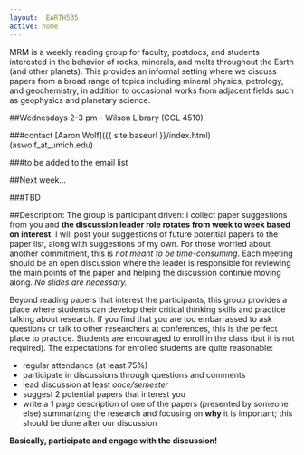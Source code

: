 ```yaml
---
layout:  EARTH535
active: home
---
```

MRM is a weekly reading group for faculty, postdocs, and students interested in the behavior of rocks, minerals, and melts throughout the Earth (and other planets). This provides an informal setting where we discuss papers from a broad range of topics including mineral physics, petrology, and geochemistry, in addition to occasional works from adjacent fields such as geophysics and planetary science.

##Wednesdays 2-3 pm - Wilson Library (CCL 4510)

###contact [Aaron Wolf]({{ site.baseurl }}/index.html) (aswolf_at_umich.edu)

###to be added to the email list
<br>

<div class="box" markdown="1">
##Next week...

###TBD
</div>

##Description:
The group is participant driven: I collect paper suggestions from you and **the discussion leader role rotates from week to week based on interest**.
I will post your suggestions of future potential papers to the paper list, along with suggestions of my own.
For those worried about another commitment, this is *not meant to be time-consuming*.
Each meeting should be an open discussion where the leader is responsible for reviewing the main points of the paper and helping the discussion continue moving along.
*No slides are necessary.*

Beyond reading papers that interest the participants, this group provides a place where students can develop their critical thinking skills and practice talking about research.
If you find that you are too embarrassed to ask questions or talk to other researchers at conferences, this is the perfect place to practice.
Students are encouraged to enroll in the class (but it is not required).
The expectations for enrolled students are quite reasonable:

* regular attendance (at least 75%)
* participate in discussions through questions and comments
* lead discussion at least *once/semester*
* suggest 2 potential papers that interest you
* write a 1 page description of one of the papers (presented by someone else) summarizing the research and focusing on **why** it is important; this should be done after our discussion

**Basically, participate and engage with the discussion!**
